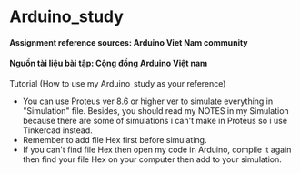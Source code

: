 # Arduino_study


#### Assignment reference sources: Arduino Viet Nam community
#### Nguồn tài liệu bài tập: Cộng đồng Arduino Việt nam 

Tutorial (How to use my Arduino_study as your reference)
- You can use Proteus ver 8.6 or higher ver to simulate everything in "Simulation" file. Besides, you should read my NOTES in my Simulation because there are some of simulations i can't make in Proteus so i use Tinkercad instead.
- Remember to add file Hex first before simulating.
- If you can't find file Hex then open my code in Arduino, compile it again then find your file Hex on your computer then add to your simulation.
 


